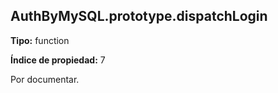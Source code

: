 ## AuthByMySQL.prototype.dispatchLogin

**Tipo:** function

**Índice de propiedad:** 7

Por documentar.



